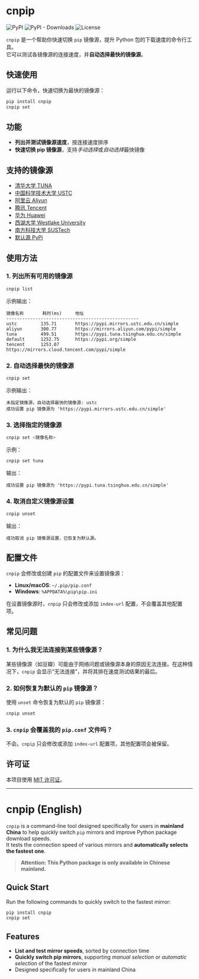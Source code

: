 # cnpip

![PyPI](https://img.shields.io/pypi/v/cnpip)
![PyPI - Downloads](https://img.shields.io/pypi/dm/cnpip)
![License](https://img.shields.io/github/license/caoergou/cnpip)

`cnpip` 是一个帮助你快速切换 `pip` 镜像源，提升 Python 包的下载速度的命令行工具。  
它可以测试各镜像源的连接速度，并**自动选择最快的镜像源**。

## 快速使用

运行以下命令，快速切换为最快的镜像源：

```bash
pip install cnpip
cnpip set
```

## 功能

- **列出并测试镜像源速度**，按连接速度排序
- **快速切换 pip 镜像源**，支持*手动选择*或*自动选择*最快镜像

## 支持的镜像源

- [清华大学 TUNA](https://pypi.tuna.tsinghua.edu.cn/simple)
- [中国科学技术大学 USTC](https://pypi.mirrors.ustc.edu.cn/simple)
- [阿里云 Aliyun](https://mirrors.aliyun.com/pypi/simple)
- [腾讯 Tencent](https://mirrors.cloud.tencent.com/pypi/simple)
- [华为 Huawei](https://repo.huaweicloud.com/repository/pypi/simple)
- [西湖大学 Westlake University](https://mirrors.westlake.edu.cn)
- [南方科技大学 SUSTech](https://mirrors.sustech.edu.cn/pypi/web/simple)
- [默认源 PyPi](https://pypi.org/simple)

## 使用方法

### 1. 列出所有可用的镜像源

```bash
cnpip list
```

示例输出：

```
镜像名称       耗时(ms)     地址
--------------------------------------------------
ustc         135.71       https://pypi.mirrors.ustc.edu.cn/simple
aliyun       300.77       https://mirrors.aliyun.com/pypi/simple
tuna         499.51       https://pypi.tuna.tsinghua.edu.cn/simple
default      1252.75      https://pypi.org/simple
tencent      1253.07      https://mirrors.cloud.tencent.com/pypi/simple
```

### 2. 自动选择最快的镜像源

```bash
cnpip set
```

示例输出：

```
未指定镜像源，自动选择最快的镜像源: ustc
成功设置 pip 镜像源为 'https://pypi.mirrors.ustc.edu.cn/simple'
```

### 3. 选择指定的镜像源

```bash
cnpip set <镜像名称>
```

示例：

```bash
cnpip set tuna
```

输出：

```
成功设置 pip 镜像源为 'https://pypi.tuna.tsinghua.edu.cn/simple'
```

### 4. 取消自定义镜像源设置

```bash
cnpip unset
```

输出：

```
成功取消 pip 镜像源设置，已恢复为默认源。
```

## 配置文件

`cnpip` 会修改或创建 `pip` 的配置文件来设置镜像源：

- **Linux/macOS**: `~/.pip/pip.conf`
- **Windows**: `%APPDATA%\pip\pip.ini`

在设置镜像源时，`cnpip` 只会修改或添加 `index-url` 配置，不会覆盖其他配置项。

## 常见问题

### 1. 为什么我无法连接到某些镜像源？

某些镜像源（如豆瓣）可能由于网络问题或镜像源本身的原因无法连接。在这种情况下，`cnpip` 会显示“无法连接”，并将其排在速度测试结果的最后。

### 2. 如何恢复为默认的 `pip` 镜像源？

使用 `unset` 命令恢复为默认的 `pip` 镜像源：

```bash
cnpip unset
```

### 3. `cnpip` 会覆盖我的 `pip.conf` 文件吗？

不会。`cnpip` 只会修改或添加 `index-url` 配置项，其他配置项会被保留。

## 许可证

本项目使用 [MIT 许可证](LICENSE)。

---

# cnpip (English)

`cnpip` is a command-line tool designed specifically for users in **mainland China** to help quickly switch `pip`
mirrors and improve Python package download speeds.       
It tests the connection speed of various mirrors and **automatically selects the fastest one**.

> **Attention: This Python package is only available in Chinese mainland.**

## Quick Start

Run the following commands to quickly switch to the fastest mirror:

```bash
pip install cnpip
cnpip set
```

## Features

- **List and test mirror speeds**, sorted by connection time
- **Quickly switch pip mirrors**, supporting *manual selection* or *automatic selection* of the fastest mirror
- Designed specifically for users in mainland China

